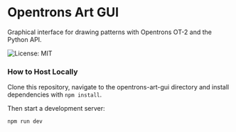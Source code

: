 # Opentrons Art GUI
Graphical interface for drawing patterns with Opentrons OT-2 and the Python API.

![License: MIT](https://img.shields.io/badge/License-MIT-yellow.svg)

### How to Host Locally

Clone this repository, navigate to the opentrons-art-gui directory and install dependencies with `npm install`. 

Then start a development server:

```bash
npm run dev
```